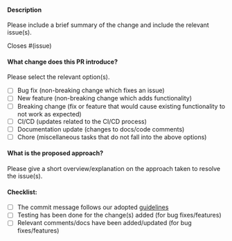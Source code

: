 #### Description

Please include a brief summary of the change and include the relevant issue(s).

Closes #(issue)

#### What change does this PR introduce?

Please select the relevant option(s).

- [ ] Bug fix (non-breaking change which fixes an issue)
- [ ] New feature (non-breaking change which adds functionality)
- [ ] Breaking change (fix or feature that would cause existing functionality to not work as expected)
- [ ] CI/CD (updates related to the CI/CD process)
- [ ] Documentation update (changes to docs/code comments)
- [ ] Chore (miscellaneous tasks that do not fall into the above options)

#### What is the proposed approach?

Please give a short overview/explanation on the approach taken to resolve the issue(s).

#### Checklist:

- [ ] The commit message follows our adopted [guidelines](https://www.conventionalcommits.org/en/v1.0.0/)
- [ ] Testing has been done for the change(s) added (for bug fixes/features)
- [ ] Relevant comments/docs have been added/updated (for bug fixes/features)
